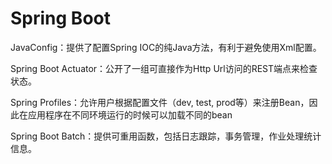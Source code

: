 # Spring Boot

JavaConfig：提供了配置Spring IOC的纯Java方法，有利于避免使用Xml配置。

Spring Boot Actuator：公开了一组可直接作为Http Url访问的REST端点来检查状态。

Spring Profiles：允许用户根据配置文件（dev, test, prod等）来注册Bean，因此在应用程序在不同环境运行的时候可以加载不同的bean

Spring Boot Batch：提供可重用函数，包括日志跟踪，事务管理，作业处理统计信息。